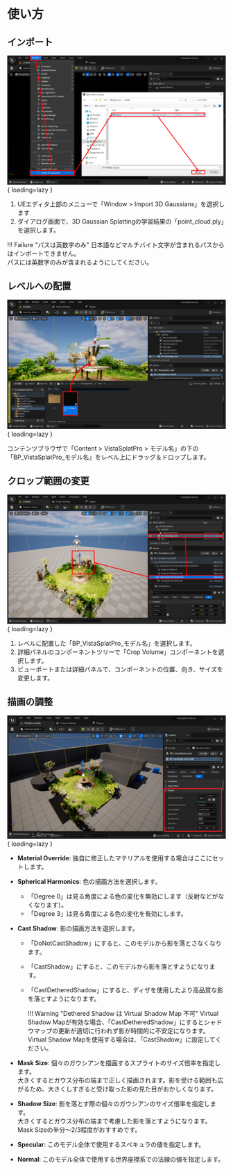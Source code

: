 # 使い方

## インポート

![](images/how-to-import.png){ loading=lazy }  

1. UEエディタ上部のメニューで「Window > Import 3D Gaussians」を選択します
2. ダイアログ画面で、3D Gaussian Splattingの学習結果の「point_cloud.ply」を選択します。

!!! Failure "パスは英数字のみ"
	日本語などマルチバイト文字が含まれるパスからはインポートできません。  
	パスには英数字のみが含まれるようにしてください。

## レベルへの配置

![](images/how-to-place.png){ loading=lazy }  

コンテンツブラウザで「Content > VistaSplatPro > モデル名」の下の「BP_VistaSplatPro_モデル名」をレベル上にドラッグ＆ドロップします。

## クロップ範囲の変更

![](images/how-to-crop.png){ loading=lazy }  

1. レベルに配置した「BP_VistaSplatPro_モデル名」を選択します。
2. 詳細パネルのコンポーネントツリーで「Crop Volume」コンポーネントを選択します。
3. ビューポートまたは詳細パネルで、コンポーネントの位置、向き、サイズを変更します。

## 描画の調整

![](images/how-to-material.png){ loading=lazy }  

- **Material Override**: 独自に修正したマテリアルを使用する場合はここにセットします。
- **Spherical Harmonics**: 色の描画方法を選択します。  
	- 「Degree 0」は見る角度による色の変化を無効にします（反射などがなくなります）。
	- 「Degree 3」は見る角度による色の変化を有効にします。
- **Cast Shadow**: 影の描画方法を選択します。  
	- 「DoNotCastShadow」にすると、このモデルから影を落とさなくなります。
	- 「CastShadow」にすると、このモデルから影を落とすようになります。
	- 「CastDetheredShadow」にすると、ディザを使用したより高品質な影を落とすようになります。  

		!!! Warning "Dethered Shadow は Virtual Shadow Map 不可"
			Virtual Shadow Mapが有効な場合、「CastDetheredShadow」にするとシャドウマップの更新が適切に行われず影が時間的に不安定になります。  
			Virtual Shadow Mapを使用する場合は、「CastShadow」に設定してください。

- **Mask Size**: 個々のガウシアンを描画するスプライトのサイズ倍率を指定します。  
	大きくするとガウス分布の端まで正しく描画されます。影を受ける範囲も広がるため、大きくしすぎると受け取った影の見た目がおかしくなります。
- **Shadow Size**: 影を落とす際の個々のガウシアンのサイズ倍率を指定します。  
	大きくするとガウス分布の端まで考慮した影を落とすようになります。Mask Sizeの半分～2/3程度がおすすめです。
- **Specular**: このモデル全体で使用するスぺキュラの値を指定します。
- **Normal**: このモデル全体で使用する世界座標系での法線の値を指定します。
